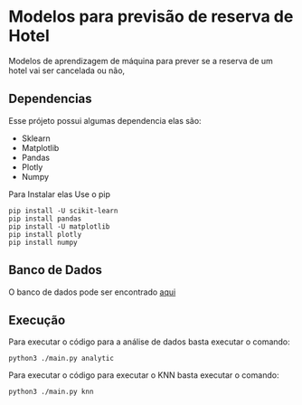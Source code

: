 # Modelos para previsão de reserva de Hotel
Modelos de aprendizagem de máquina para prever se a reserva de um hotel vai ser cancelada ou não, 
## Dependencias

Esse prójeto possui algumas dependencia elas são:

* Sklearn
* Matplotlib
* Pandas
* Plotly
* Numpy


Para Instalar elas Use o pip 

```
pip install -U scikit-learn
pip install pandas
pip install -U matplotlib
pip install plotly
pip install numpy
```
## Banco de Dados

O banco de dados pode ser encontrado <a href="https://www.kaggle.com/datasets/ahsan81/hotel-reservations-classification-dataset" target="_blank">aqui</a>

## Execução

Para executar o código para a análise de dados basta executar o comando:


```
python3 ./main.py analytic

```

Para executar o código para executar o KNN basta executar o comando:


```
python3 ./main.py knn

```
